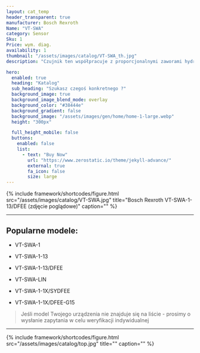 ```yaml
---
layout: cat_temp
header_transparent: true
manufacturer: Bosch Rexroth
Name: "VT-SWA"
category: Sensor
Sku: 1
Price: wym. diag.
availability: 1
thumbnail: "/assets/images/catalog/VT-SWA_th.jpg"
description: "Czujnik ten współpracuje z proporcjonalnymi zaworami hydraulicznymi firmy BOSCH - REXROTH i jest często stosowany w starszego typu wtryskarkach firmy ENGEL."

hero:
  enabled: true
  heading: "Katalog"
  sub_heading: "Szukasz czegoś konkretnego ?"
  background_image: true
  background_image_blend_mode: overlay
  background_color: "#38444e"
  background_gradient: false
  background_image: "/assets/images/gen/home/home-1-large.webp"
  height: "300px"

  full_height_mobile: false
  buttons:
    enabled: false
    list:
      - text: "Buy Now"
        url: "https://www.zerostatic.io/theme/jekyll-advance/"
        external: true
        fa_icon: false
        size: large
---
```

{% include framework/shortcodes/figure.html src="/assets/images/catalog/VT-SWA.jpg" title="Bosch Rexroth VT-SWA-1-13/DFEE (zdjęcie poglądowe)" caption="" %}



---

Popularne modele:
---

- VT-SWA-1

- VT-SWA-1-13

- VT-SWA-1-13/DFEE

- VT-SWA-LIN

- VT-SWA-1-1X/SYDFEE

- VT-SWA-1-1X/DFEE-G15

>Jeśli model Twojego urządzenia nie znajduje się na liście - prosimy o wysłanie zapytania w celu weryfikacji indywidualnej

---
{% include framework/shortcodes/figure.html src="/assets/images/catalog/top.jpg" title="" caption="" %}


